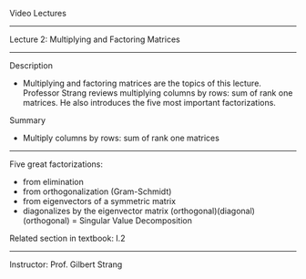 Video Lectures
- - - -
Lecture 2: Multiplying and Factoring Matrices
- - - -
Description
* Multiplying and factoring matrices are the topics of this lecture. Professor Strang reviews multiplying columns by rows:  sum of rank one matrices. He also introduces the five most important factorizations.

Summary
* Multiply columns by rows:  sum of rank one matrices
- - - -
Five great factorizations:

 * from elimination
 * from orthogonalization (Gram-Schmidt)
 * from eigenvectors of a symmetric matrix 
 * diagonalizes  by the eigenvector matrix 
 (orthogonal)(diagonal)(orthogonal) = Singular Value Decomposition

Related section in textbook: I.2
- - - -
Instructor: Prof. Gilbert Strang

